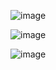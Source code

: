 ![image](https://user-images.githubusercontent.com/60442877/189513865-73f6e627-4001-44c7-92d5-249c47365f80.png)

![image](https://user-images.githubusercontent.com/60442877/189513890-a2ae6bab-dc57-4b8c-9427-fbfa1c8349e5.png)

![image](https://user-images.githubusercontent.com/60442877/189513893-6f576175-0f3b-4d50-8231-6622db8d3db4.png)


